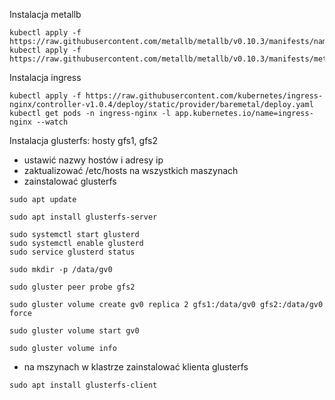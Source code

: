 Instalacja metallb
```
kubectl apply -f https://raw.githubusercontent.com/metallb/metallb/v0.10.3/manifests/namespace.yaml
kubectl apply -f https://raw.githubusercontent.com/metallb/metallb/v0.10.3/manifests/metallb.yaml
```
Instalacja ingress
```
kubectl apply -f https://raw.githubusercontent.com/kubernetes/ingress-nginx/controller-v1.0.4/deploy/static/provider/baremetal/deploy.yaml
kubectl get pods -n ingress-nginx -l app.kubernetes.io/name=ingress-nginx --watch
```
Instalacja glusterfs: hosty gfs1, gfs2
- ustawić nazwy hostów i adresy ip
- zaktualizować /etc/hosts na wszystkich maszynach
- zainstalować glusterfs
```
sudo apt update
```
```
sudo apt install glusterfs-server
```
```
sudo systemctl start glusterd
sudo systemctl enable glusterd
sudo service glusterd status
```
```
sudo mkdir -p /data/gv0
```
```
sudo gluster peer probe gfs2
```
```
sudo gluster volume create gv0 replica 2 gfs1:/data/gv0 gfs2:/data/gv0 force
```
```
sudo gluster volume start gv0
```
```
sudo gluster volume info
```
- na mszynach w klastrze zainstalować klienta glusterfs
```
sudo apt install glusterfs-client
```















